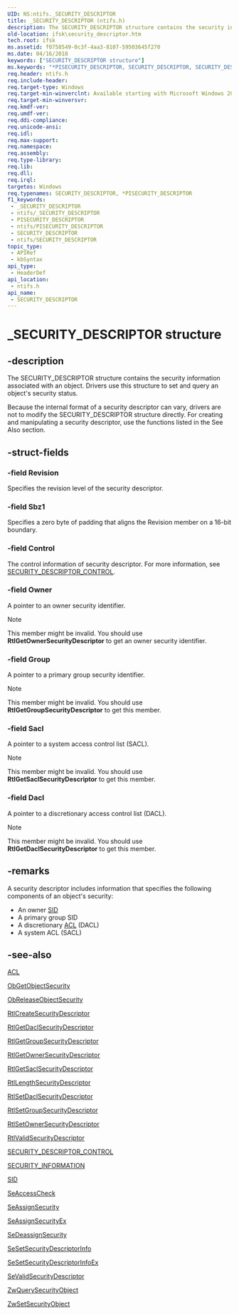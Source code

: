 ```yaml
---
UID: NS:ntifs._SECURITY_DESCRIPTOR
title: _SECURITY_DESCRIPTOR (ntifs.h)
description: The SECURITY_DESCRIPTOR structure contains the security information associated with an object. Drivers use this structure to set and query an object's security status.
old-location: ifsk\security_descriptor.htm
tech.root: ifsk
ms.assetid: f0758549-0c3f-4aa3-8107-59503645f270
ms.date: 04/16/2018
keywords: ["SECURITY_DESCRIPTOR structure"]
ms.keywords: "*PISECURITY_DESCRIPTOR, SECURITY_DESCRIPTOR, SECURITY_DESCRIPTOR structure [Installable File System Drivers], _SECURITY_DESCRIPTOR, ifsk.security_descriptor, ntifs/SECURITY_DESCRIPTOR, securitystructures_b3cd4d20-6abc-49e7-92dd-8dd707e973fa.xml"
req.header: ntifs.h
req.include-header: 
req.target-type: Windows
req.target-min-winverclnt: Available starting with Microsoft Windows 2000.
req.target-min-winversvr: 
req.kmdf-ver: 
req.umdf-ver: 
req.ddi-compliance: 
req.unicode-ansi: 
req.idl: 
req.max-support: 
req.namespace: 
req.assembly: 
req.type-library: 
req.lib: 
req.dll: 
req.irql: 
targetos: Windows
req.typenames: SECURITY_DESCRIPTOR, *PISECURITY_DESCRIPTOR
f1_keywords:
 - _SECURITY_DESCRIPTOR
 - ntifs/_SECURITY_DESCRIPTOR
 - PISECURITY_DESCRIPTOR
 - ntifs/PISECURITY_DESCRIPTOR
 - SECURITY_DESCRIPTOR
 - ntifs/SECURITY_DESCRIPTOR
topic_type:
 - APIRef
 - kbSyntax
api_type:
 - HeaderDef
api_location:
 - ntifs.h
api_name:
 - SECURITY_DESCRIPTOR
---
```


# _SECURITY_DESCRIPTOR structure


## -description

The SECURITY_DESCRIPTOR structure contains the security information associated with an object. Drivers use this structure to set and query an object's security status. 

Because the internal format of a security descriptor can vary, drivers are not to modify the SECURITY_DESCRIPTOR structure directly. For creating and manipulating a security descriptor, use the functions listed in the See Also section.

## -struct-fields

### -field Revision

Specifies the revision level of the security descriptor.

### -field Sbz1

Specifies a zero byte of padding that aligns the Revision member on a 16-bit boundary.

### -field Control

The control information of security descriptor. For more information, see [SECURITY_DESCRIPTOR_CONTROL](/windows-hardware/drivers/ifs/security-descriptor-control).

### -field Owner

A pointer to an owner security identifier.
> [!NOTE]
> This member might be invalid. You should use **RtlGetOwnerSecurityDescriptor** to get an owner security identifier.

### -field Group

A pointer to a primary group security identifier. 
> [!NOTE]
> This member might be invalid. You should use **RtlGetGroupSecurityDescriptor** to get this member.

### -field Sacl

A pointer to a system access control list (SACL). 
> [!NOTE]
> This member might be invalid. You should use **RtlGetSaclSecurityDescriptor** to get this member.

### -field Dacl

A pointer to a discretionary access control list (DACL). 
> [!NOTE]
> This member might be invalid. You should use **RtlGetDaclSecurityDescriptor** to get this member.

## -remarks

A security descriptor includes information that specifies the following components of an object's security: 
* An owner [SID](ns-ntifs-_sid.md)
* A primary group SID
* A discretionary [ACL](/windows-hardware/drivers/ddi/wdm/ns-wdm-_acl) (DACL) 
* A system ACL (SACL)

## -see-also

[ACL](../wdm/ns-wdm-_acl.md)

[ObGetObjectSecurity](../wdm/nf-wdm-obgetobjectsecurity.md)

[ObReleaseObjectSecurity](../wdm/nf-wdm-obreleaseobjectsecurity.md)

[RtlCreateSecurityDescriptor](../wdm/nf-wdm-rtlcreatesecuritydescriptor.md)

[RtlGetDaclSecurityDescriptor](nf-ntifs-rtlgetdaclsecuritydescriptor.md)

[RtlGetGroupSecurityDescriptor](nf-ntifs-rtlgetgroupsecuritydescriptor.md)

[RtlGetOwnerSecurityDescriptor](nf-ntifs-rtlgetownersecuritydescriptor.md)

[RtlGetSaclSecurityDescriptor](nf-ntifs-rtlgetsaclsecuritydescriptor.md)

[RtlLengthSecurityDescriptor](../wdm/nf-wdm-rtllengthsecuritydescriptor.md)

[RtlSetDaclSecurityDescriptor](../wdm/nf-wdm-rtlsetdaclsecuritydescriptor.md)

[RtlSetGroupSecurityDescriptor](nf-ntifs-rtlsetgroupsecuritydescriptor.md)

[RtlSetOwnerSecurityDescriptor](nf-ntifs-rtlsetownersecuritydescriptor.md)

[RtlValidSecurityDescriptor](../wdm/nf-wdm-rtlvalidsecuritydescriptor.md)

[SECURITY_DESCRIPTOR_CONTROL](/windows-hardware/drivers/ifs/security-descriptor-control)

[SECURITY_INFORMATION](/windows-hardware/drivers/ifs/security-information)

[SID](ns-ntifs-_sid.md)

[SeAccessCheck](../wdm/nf-wdm-seaccesscheck.md)

[SeAssignSecurity](../wdm/nf-wdm-seassignsecurity.md)

[SeAssignSecurityEx](../wdm/nf-wdm-seassignsecurityex.md)

[SeDeassignSecurity](../wdm/nf-wdm-sedeassignsecurity.md)

[SeSetSecurityDescriptorInfo](nf-ntifs-sesetsecuritydescriptorinfo.md)

[SeSetSecurityDescriptorInfoEx](nf-ntifs-sesetsecuritydescriptorinfoex.md)

[SeValidSecurityDescriptor](../wdm/nf-wdm-sevalidsecuritydescriptor.md)

[ZwQuerySecurityObject](nf-ntifs-zwquerysecurityobject.md)

[ZwSetSecurityObject](nf-ntifs-zwsetsecurityobject.md)
